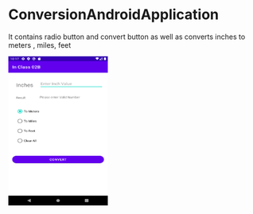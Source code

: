 # ConversionAndroidApplication
It contains radio button and convert button as well as converts inches to meters , miles, feet


<img src="https://github.com/ShaishavMaisuria/ConversionAndroidApplication/blob/master/projectPictures/Screenshot_1611803835.png" width="200" height="300">
